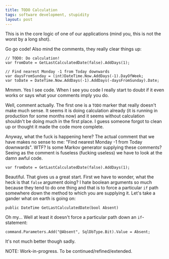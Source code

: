 ```yaml
---
title: TODO Calculation
tags: software development, stupidity
layout: post
---
```

This is in the core logic of one of our applications (mind you, this is not the worst by a long shot). 

Go go code! Also mind the comments, they really clear things up:

	// TODO: Do calculation!
	var fromDate = GetLastCalculatedDate(false).AddDays(1);

 	// Find nearest Monday -1 from Today downwards
    var daysFromSunday = (int)DateTime.Now.AddDays(-1).DayOfWeek;
    var toDate = DateTime.Now.AddDays(-1).AddDays(-daysFromSunday).Date;

Mmmm. Yes I see code. When I see you code I really start to doubt if it even works or says what your comments imply you do. 

Well, comment actually. The first one is a ```TODO``` marker that really doesn't make much sense. It seems it is doing calculation already (it is running in production for some months now) and it seems without calculation shouldn't be doing much in the first place. I guess someone forgot to clean up or thought it made the code more complete.

Anyway, what the fuck is happening here? The actual comment that we have makes no sense to me: "Find nearest Monday -1 from Today downwards". WTF? Is some Markov generator supplying these comments? Seeing as the comment is fuseless (fucking useless) we have to look at the damn awful code.

	var fromDate = GetLastCalculatedDate(false).AddDays(1);

Beautiful. That gives us a great start. First we have to wonder, what the heck is that ```false``` argument doing? I hate boolean arguments so much because they tend to do one thing and that is to force a particular ```if``` path somewhere down the method to which you are supplying it. Let's take a gander what on earth is going on:

	public DateTime GetLastCalculatedDate(bool Absent)

Oh my... Well at least it doesn't force a particular path down an ```if```-statement:
	
	command.Parameters.Add("@Absent", SqlDbType.Bit).Value = Absent;

It's not much better though sadly.

NOTE: Work-in-progress. To be continued/refined/extended.